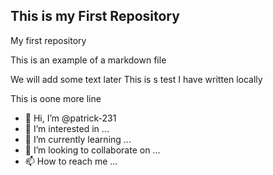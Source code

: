 ## This is my First Repository

My first repository

This is an example of a markdown file

We will add some text later
This is s test I have written locally

This is oone more line

- 👋 Hi, I’m @patrick-231
- 👀 I’m interested in ...
- 🌱 I’m currently learning ...
- 💞️ I’m looking to collaborate on ...
- 📫 How to reach me ...

<!---
patrick-231/patrick-231 is a ✨ special ✨ repository because its `README.md` (this file) appears on your GitHub profile.
You can click the Preview link to take a look at your changes.